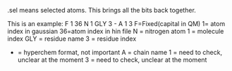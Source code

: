 .sel means selected atoms. This brings all the bits back together.

This is an example:
 F    1    36     N   1 GLY 3 - A       1   3
 F=Fixed(capital in QM) 
 1= atom index in gaussian
 36=atom index in hin file 
 N = nitrogen atom 
 1 = molecule index
 GLY = residue name
 3 = residue index
 - = hyperchem format, not important
 A = chain name
 1 = need to check, unclear at the moment 
 3 = need to check, unclear at the moment
 
 
 
 
